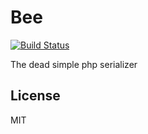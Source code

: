 Bee
===

[![Build Status](https://travis-ci.org/nkt/bee.svg?branch=master)](https://travis-ci.org/nkt/bee)

The dead simple php serializer

License
-------

MIT
